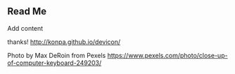 ## Read Me

Add content

thanks!
http://konpa.github.io/devicon/

Photo by Max DeRoin from Pexels https://www.pexels.com/photo/close-up-of-computer-keyboard-249203/
